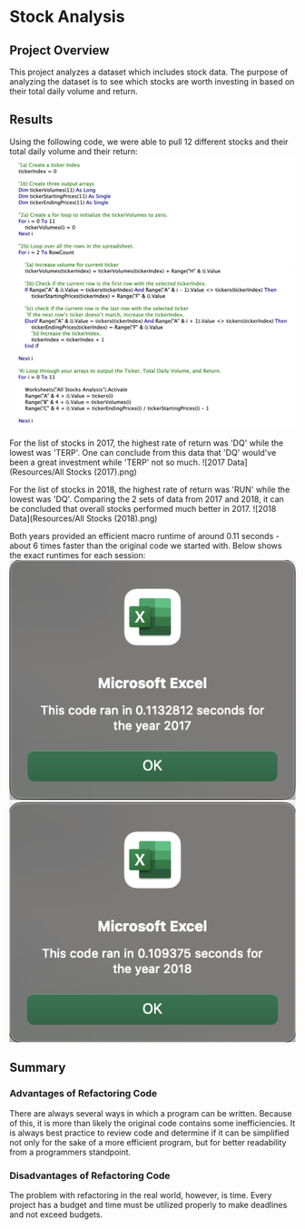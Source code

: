# Stock Analysis

## Project Overview
This project analyzes a dataset which includes stock data. The purpose of analyzing the dataset is to see which stocks are worth investing in based on their total daily volume and return.

## Results
Using the following code, we were able to pull 12 different stocks and their total daily volume and their return:
![Sample Code](Resources/Code.png)

For the list of stocks in 2017, the highest rate of return was 'DQ' while the lowest was 'TERP'. One can conclude from this data that 'DQ' would've been a great investment while 'TERP' not so much.
![2017 Data](Resources/All Stocks (2017).png)

For the list of stocks in 2018, the highest rate of return was 'RUN' while the lowest was 'DQ'. Comparing the 2 sets of data from 2017 and 2018, it can be concluded that overall stocks performed much better in 2017.
![2018 Data](Resources/All Stocks (2018).png)

Both years provided an efficient macro runtime of around 0.11 seconds - about 6 times faster than the original code we started with. Below shows the exact runtimes for each session:
![2017 Runtime](Resources/VBA_Challenge_2017.png)
![2018 Runtime](Resources/VBA_Challenge_2018.png)

## Summary

### Advantages of Refactoring Code
There are always several ways in which a program can be written. Because of this, it is more than likely the original code contains some inefficiencies. It is always best practice to review code and determine if it can be simplified not only for the sake of a more efficient program, but for better readability from a programmers standpoint.

### Disadvantages of Refactoring Code
The problem with refactoring in the real world, however, is time. Every project has a budget and time must be utilized properly to make deadlines and not exceed budgets.
